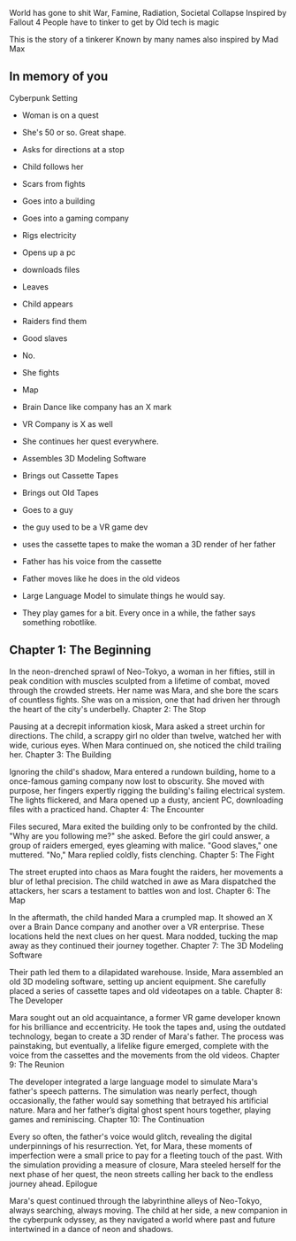 World has gone to shit
War, Famine, Radiation, Societal Collapse
Inspired by Fallout 4
People have to tinker to get by
Old tech is magic

This is the story of a tinkerer
Known by many names
also inspired by Mad Max



## In memory of you
Cyberpunk Setting
- Woman is on a quest
- She's 50 or so. Great shape.
- Asks for directions at a stop
- Child follows her

- Scars from fights
- Goes into a building
- Goes into a gaming company
- Rigs electricity
- Opens up a pc
- downloads files

- Leaves
- Child appears
- Raiders find them
- Good slaves
- No.

- She fights

- Map
- Brain Dance like company has an X mark
- VR Company is X as well


- She continues her quest everywhere.

- Assembles 3D Modeling Software

- Brings out Cassette Tapes
- Brings out Old Tapes

- Goes to a guy
- the guy used to be a VR game dev
- uses the cassette tapes to make the woman a 3D render of her father
- Father has his voice from the cassette
- Father moves like he does in the old videos

- Large Language Model to simulate things he would say.

- They play games for a bit. Every once in a while, the father says something robotlike.

## Chapter 1: The Beginning

In the neon-drenched sprawl of Neo-Tokyo, a woman in her fifties, still in peak condition with muscles sculpted from a lifetime of combat, moved through the crowded streets. Her name was Mara, and she bore the scars of countless fights. She was on a mission, one that had driven her through the heart of the city's underbelly.
Chapter 2: The Stop

Pausing at a decrepit information kiosk, Mara asked a street urchin for directions. The child, a scrappy girl no older than twelve, watched her with wide, curious eyes. When Mara continued on, she noticed the child trailing her.
Chapter 3: The Building

Ignoring the child's shadow, Mara entered a rundown building, home to a once-famous gaming company now lost to obscurity. She moved with purpose, her fingers expertly rigging the building's failing electrical system. The lights flickered, and Mara opened up a dusty, ancient PC, downloading files with a practiced hand.
Chapter 4: The Encounter

Files secured, Mara exited the building only to be confronted by the child. "Why are you following me?" she asked. Before the girl could answer, a group of raiders emerged, eyes gleaming with malice. "Good slaves," one muttered. "No," Mara replied coldly, fists clenching.
Chapter 5: The Fight

The street erupted into chaos as Mara fought the raiders, her movements a blur of lethal precision. The child watched in awe as Mara dispatched the attackers, her scars a testament to battles won and lost.
Chapter 6: The Map

In the aftermath, the child handed Mara a crumpled map. It showed an X over a Brain Dance company and another over a VR enterprise. These locations held the next clues on her quest. Mara nodded, tucking the map away as they continued their journey together.
Chapter 7: The 3D Modeling Software

Their path led them to a dilapidated warehouse. Inside, Mara assembled an old 3D modeling software, setting up ancient equipment. She carefully placed a series of cassette tapes and old videotapes on a table.
Chapter 8: The Developer

Mara sought out an old acquaintance, a former VR game developer known for his brilliance and eccentricity. He took the tapes and, using the outdated technology, began to create a 3D render of Mara's father. The process was painstaking, but eventually, a lifelike figure emerged, complete with the voice from the cassettes and the movements from the old videos.
Chapter 9: The Reunion

The developer integrated a large language model to simulate Mara's father's speech patterns. The simulation was nearly perfect, though occasionally, the father would say something that betrayed his artificial nature. Mara and her father’s digital ghost spent hours together, playing games and reminiscing.
Chapter 10: The Continuation

Every so often, the father's voice would glitch, revealing the digital underpinnings of his resurrection. Yet, for Mara, these moments of imperfection were a small price to pay for a fleeting touch of the past. With the simulation providing a measure of closure, Mara steeled herself for the next phase of her quest, the neon streets calling her back to the endless journey ahead.
Epilogue

Mara's quest continued through the labyrinthine alleys of Neo-Tokyo, always searching, always moving. The child at her side, a new companion in the cyberpunk odyssey, as they navigated a world where past and future intertwined in a dance of neon and shadows.